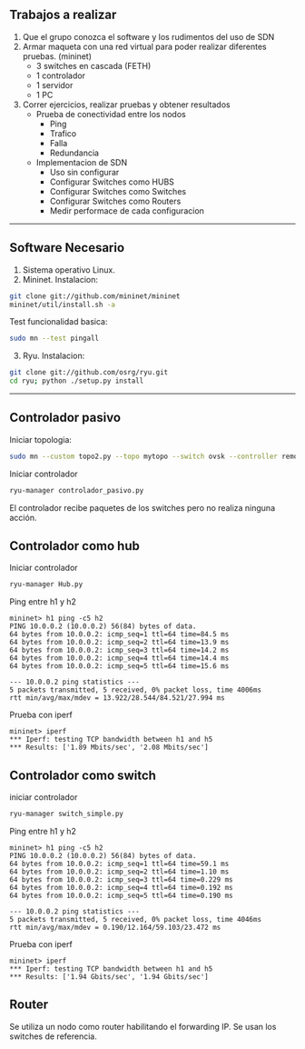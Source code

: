 ## Trabajos a realizar
1. Que el grupo conozca el software y los rudimentos del uso de SDN
2. Armar maqueta con una red virtual para poder realizar diferentes pruebas. (mininet)
   * 3 switches en cascada (FETH)
   * 1 controlador
   * 1 servidor
   * 1 PC
3. Correr ejercicios, realizar pruebas y obtener resultados
   * Prueba de conectividad entre los nodos
      * Ping
      * Trafico
      * Falla
      * Redundancia
   * Implementacion de SDN
     * Uso sin configurar
     * Configurar Switches como HUBS
     * Configurar Switches como Switches
     * Configurar Switches como Routers
     * Medir performace de cada configuracion
---
## Software Necesario
1. Sistema operativo Linux.
2. Mininet.
  Instalacion:
  ``` bash
  git clone git://github.com/mininet/mininet
  mininet/util/install.sh -a
  ```
  Test funcionalidad basica:
  ``` bash
  sudo mn --test pingall
  ```
3. Ryu.
 Instalacion:
 ``` bash
 git clone git://github.com/osrg/ryu.git
 cd ryu; python ./setup.py install
 ```
---
## Controlador pasivo
Iniciar topologia:
``` bash
sudo mn --custom topo2.py --topo mytopo --switch ovsk --controller remote
```
Iniciar controlador
``` bash
ryu-manager controlador_pasivo.py
```
El controlador recibe paquetes de los switches pero no realiza ninguna acción.

## Controlador como hub
Iniciar controlador
``` bash
ryu-manager Hub.py
``` 
Ping entre h1 y h2
``` mininet
mininet> h1 ping -c5 h2
PING 10.0.0.2 (10.0.0.2) 56(84) bytes of data.
64 bytes from 10.0.0.2: icmp_seq=1 ttl=64 time=84.5 ms
64 bytes from 10.0.0.2: icmp_seq=2 ttl=64 time=13.9 ms
64 bytes from 10.0.0.2: icmp_seq=3 ttl=64 time=14.2 ms
64 bytes from 10.0.0.2: icmp_seq=4 ttl=64 time=14.4 ms
64 bytes from 10.0.0.2: icmp_seq=5 ttl=64 time=15.6 ms

--- 10.0.0.2 ping statistics ---
5 packets transmitted, 5 received, 0% packet loss, time 4006ms
rtt min/avg/max/mdev = 13.922/28.544/84.521/27.994 ms
```
Prueba con iperf
``` mininet
mininet> iperf
*** Iperf: testing TCP bandwidth between h1 and h5 
*** Results: ['1.89 Mbits/sec', '2.08 Mbits/sec']
```
## Controlador como switch
iniciar controlador
``` bash
ryu-manager switch_simple.py
```
Ping entre h1 y h2
``` mininet
mininet> h1 ping -c5 h2
PING 10.0.0.2 (10.0.0.2) 56(84) bytes of data.
64 bytes from 10.0.0.2: icmp_seq=1 ttl=64 time=59.1 ms
64 bytes from 10.0.0.2: icmp_seq=2 ttl=64 time=1.10 ms
64 bytes from 10.0.0.2: icmp_seq=3 ttl=64 time=0.229 ms
64 bytes from 10.0.0.2: icmp_seq=4 ttl=64 time=0.192 ms
64 bytes from 10.0.0.2: icmp_seq=5 ttl=64 time=0.190 ms

--- 10.0.0.2 ping statistics ---
5 packets transmitted, 5 received, 0% packet loss, time 4046ms
rtt min/avg/max/mdev = 0.190/12.164/59.103/23.472 ms
```
Prueba con iperf
``` mininet
mininet> iperf
*** Iperf: testing TCP bandwidth between h1 and h5 
*** Results: ['1.94 Gbits/sec', '1.94 Gbits/sec']
```
## Router
Se utiliza un nodo como router habilitando el forwarding IP. Se usan los switches de referencia.
